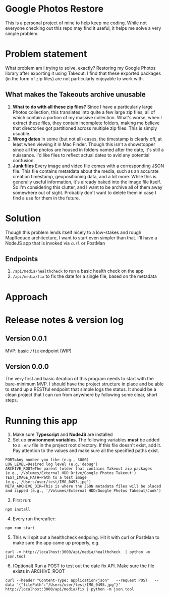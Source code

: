 # Google Photos Restore
This is a personal project of mine to help keep me coding. While not everyone checking out this repo may find it useful, it helps me solve a very simple problem.


# Problem statement
 What problem am I trying to solve, exactly? Restoring my Google Photos library after exporting it using Takeout. I find that these exported packages (in the form of zip files) are not particularly enjoyable to work with.

## What makes the Takeouts archive unusable
 1. **What to do with all these zip files?** Since I have a particularly large Photos collection, this translates into quite a few large zip files, all of which contain a portion of my massive collection. What's worse, when I extract these files, they contain incomplete folders, making me believe that directories got partitioned across multiple zip files. This is simply usuable.
 1. **Wrong dates** In some (but not all) cases, the timestamp is clearly off, at least when viewing it in Mac Finder. Though this isn't a showstopper since all the photos are housed in folders named after the date, it's still a nuissance. I'd like files to reflect actual dates to avid any potential confusion. 
 1. **Junk files** Every image and video file comes with a corresponding JSON file. This file contains metatdata about the media, such as an accurate creation timestamp, geopositioning data, and a lot more. While this is generally useful information, it's already baked into the image file itself. So I'm considering this clutter, and I want to be archive all of them away somewhere out of sight. Probably don't want to delete them in case I find a use for them in the future.

 # Solution

Though this problem lends itself nicely to a low-stakes and rough MapReduce architecture, I want to start even simpler than that. I'll have a NodeJS app that is invoked via `curl` or PostMan

## Endpoints

1. `/api/media/healthcheck` to run a basic health check on the app
2. `/api/media/fix` to fix the date for a single file, based on the metadata


 # Approach

# Release notes & version log
## Version 0.0.1
MVP: basic `/fix` endpoint (WIP)

## Version 0.0.0
The very first and basic iteration of this program needs to start with the bare-minimum MVP. I should have the project structure in place and be able to stand up a RESTful endpoint that simple logs the status. It should be a clean project that I can run from anywhere by following some clear, short steps.

# Running this app
1. Make sure **Typescript** and **NodeJS** are installed
1. Set up **environment variables**. The following variables **must** be added to a `.env` file in the project root directory. If this file doesn't exist, add it. Pay attention to the values and make sure all the specified paths exist.
```
PORT=Any number you like (e.g., 3000)
LOG_LEVEL=Desired log level (e.g,'debug')
ARCHIVE_ROOT=The parent folder that contains Takeout zip packages (e.g.,'/Volumes/External HDD Drive/Google Photos Takeout')
TEST_IMAGE_PATH=Path to a test image (e.g.,'/Users/user/test/IMG_0495.jpg')
META_ARCHIVE_DIR=This is where the JSON metadata files will be placed and zipped (e.g., '/Volumes/External HDD/Google Photos Takeout/Junk')

```
3. First run:
```
npm install
```
4. Every run thereafter:
```
npm run start
```
5. This will spit out a healthcheck endpoing. Hit it with curl or PostMan to make sure the app came up properly, e.g.
```
curl -v http://localhost:3000/api/media/healthcheck  | python -m json.tool
```
6. (Optional) Run a POST to test out the date fix API. Make sure the file exists in ARCHIVE_ROOT
```
curl --header "Content-Type: application/json"   --request POST   --data '{"filePath":"/Users/user/test/IMG_0495.jpg"}'   http://localhost:3000/api/media/fix | python -m json.tool
  ```